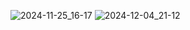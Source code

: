 ![2024-11-25_16-17](https://github.com/user-attachments/assets/a979af1d-19d6-4528-8dfc-2da6a002766f)
![2024-12-04_21-12](https://github.com/user-attachments/assets/62284d71-0912-49ed-a07c-a4585516470c)
